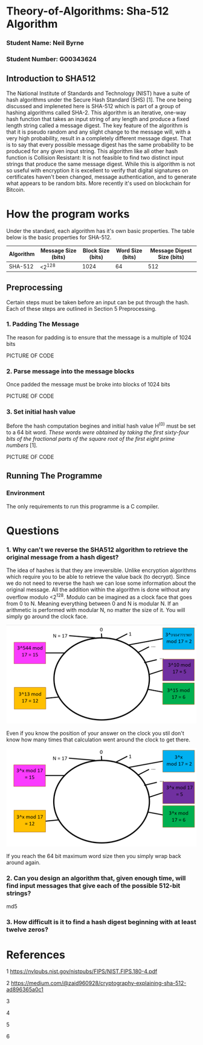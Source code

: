 # Theory-of-Algorithms: Sha-512 Algorithm

### Student Name: Neil Byrne
### Student Number: G00343624


## Introduction to SHA512
The National Institute of Standards and Technology (NIST) have a suite of hash algorithms under the 
Secure Hash Standard (SHS) [1]. The one being discussed and impleneted here is SHA-512 which is part 
of a group of hashing algorithms called SHA-2. This algorithm is an iterative, one-way hash function 
that takes an input string of any length and produce a fixed length string called a message digest.
The key feature of the algorithm is that it is pseudo random and any slight change to the message 
will, with a very high probability, result in a completely different message digest. That is to say
that every possible message digest has the same probability to be produced for any given input string.
This algorithm like all other hash function is Collision Resistant: It is not feasible to 
find two distinct input strings that produce the same message digest.
While this is algorithm is not so useful with encryption it is excellent to verify that digital 
signatures on certificates haven't been changed, message authentication, and to generate what 
appears to be random bits. More recently it's used on blockchain for Bitcoin. 

 
# How the program works
Under the standard, each algorithm has it's own basic properties. The table below is the basic properties for SHA-512.

| Algorithm | Message Size (bits) | Block Size (bits) | Word Size (bits) | Message Digest Size (bits) |
| --------- | ------------------- | ----------------- | ---------------- | -------------------------- |
| SHA-512   | <2<sup>128</sup>    | 1024              | 64               | 512                        |


## Preprocessing
Certain steps must be taken before an input can be put through the hash. Each of these steps are outlined in Section 5 Preprocessing.
### 1. Padding The Message
The reason for padding is to ensure that the message is a multiple of 1024 bits

PICTURE OF CODE

### 2. Parse message into the message blocks
Once padded the message must be broke into blocks of 1024 bits 

PICTURE OF CODE


### 3. Set initial hash value
Before the hash computation begines and initial hash value H<sup>(0)</sup> must be set to a 64 bit word. _These words were obtained
by taking the first sixty-four bits of the fractional parts of the square root of the first eight prime numbers_ [1].

PICTURE OF CODE

## Running The Programme
### Environment
The only requirements to run this programme is a C compiler.


# Questions
### 1. Why can't we reverse the SHA512 algorithm to retrieve the original message from a hash digest?
The idea of hashes is that they are irreversible. Unlike encryption algorithms which require you to be able to retrieve the value back (to decrypt). Since we do not need to reverse the hash we can lose some information about the original message. All the addition within the algorithm is done without any overflow modulo <2<sup>128</sup>. Modulo can be imagined as a clock face that goes from 0 to N. Meaning everything between 0 and N is modular N. If an arithmetic is performed with modular N, no matter the size of it. You will simply go around the clock face. 

![](images/Modulo1.png)

Even if you know the position of your answer on the clock you stil don't know how many times that calculation went around the clock to get there. 

![](images/Modulo2.png)

If you reach the 64 bit maximum word size then you simply wrap back around again. 
### 2. Can you design an algorithm that, given enough time, will find input messages that give each of the possible 512-bit strings?
md5
### 3. How difficult is it to find a hash digest beginning with at least twelve zeros?




# References
1 https://nvlpubs.nist.gov/nistpubs/FIPS/NIST.FIPS.180-4.pdf

2 https://medium.com/@zaid960928/cryptography-explaining-sha-512-ad896365a0c1

3

4

5

6